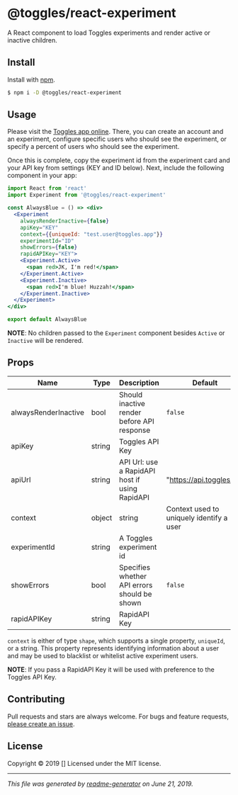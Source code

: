 # @toggles/react-experiment

A React component to load Toggles experiments and render active or inactive children.

## Install

Install with [npm](https://www.npmjs.com/).

```sh
$ npm i -D @toggles/react-experiment
```

## Usage
Please visit the [Toggles app online](https://toggles.app/). There, you can create an account and an experiment, configure specific users who should see the experiment, or specify a percent of users who should see the experiment.

Once this is complete, copy the experiment id from the experiment card and your API key from settings (KEY and ID below). Next, include the following component in your app:

```jsx
import React from 'react'
import Experiment from '@toggles/react-experiment'

const AlwaysBlue = () => <div>
  <Experiment 
    alwaysRenderInactive={false}
    apiKey="KEY" 
    context={{uniqueId: "test.user@toggles.app"}}
    experimentId="ID"
    showErrors={false}
    rapidAPIKey="KEY">
    <Experiment.Active>
      <span red>JK, I'm red!</span>
    </Experiment.Active>
    <Experiment.Inactive>
      <span red>I'm blue! Huzzah!</span>
    </Experiment.Inactive>
  </Experiment>
</div>

export default AlwaysBlue
```

**NOTE**: No children passed to the `Experiment` component besides `Active` or `Inactive` will be rendered.

## Props

| Name                        | Type          | Description                                    | Default                       |
| --------------------------- | ------------- | ---------------------------------------------- | ----------------------------- |
| alwaysRenderInactive        | bool          | Should inactive render before API response     | `false`                       |
| apiKey                      | string        | Toggles API Key                                |                               |
| apiUrl                      | string        | API Url: use a RapidAPI host if using RapidAPI | "https://api.toggles.co"      |
| context                     | object|string | Context used to uniquely identify a user       |                               |
| experimentId                | string        | A Toggles experiment id                        |                               |
| showErrors                  | bool          | Specifies whether API errors should be shown   | `false`                       |
| rapidAPIKey                 | string        | RapidAPI Key                                   |                               |

`context` is either of type `shape`, which supports a single property, `uniqueId`, or a string. This property represents identifying information about a user and may be used to blacklist or whitelist active experiment users.

**NOTE**: If you pass a RapidAPI Key it will be used with preference to the Toggles API Key.

## Contributing

Pull requests and stars are always welcome. For bugs and feature requests, [please create an issue](https://github.com/Joe%20Groseclose/react-experiment/issues).

## License

Copyright © 2019 []
Licensed under the MIT license.

***

_This file was generated by [readme-generator](https://github.com/jonschlinkert/readme-generator) on June 21, 2019._
